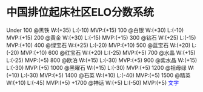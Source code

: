 # 中国排位起床社区ELO分数系统
Under 100 @黑铁  W:(+35) L:(-10) MVP:(+15)
100 @白银  W:(+30) L:(-10) MVP:(+15)
200 @黄金  W:(+30) L:(-15) MVP:(+15)
300 @钻石  W:(+25) L:(-15) MVP:(+10)
400 @绿宝石  W:(+25) L:(-20) MVP:(+10)
500 @蓝宝石  W:(+20) L:(-20) MVP:(+10)
600 @红宝石  W:(+20) L:(-25) MVP:(+5)
700 @水晶  W:(+15) L:(-25) MVP:(+5) 
800 @欧泊  W:(+15) L:(-30) MVP:(+5) 
900 @紫水晶   W:(+15) L:(-30) MVP:(+5) 
1000 @黑曜石  W:(+15) L:(-30) MVP:(+5) 
1200 @祖母绿  W:(+10) L:(-30) MVP:(+5) 
1400 @石英  W:(+10) L:(-40) MVP:(+5) 
1500 @精英  W:(+10) L:(-45) MVP:(+5) 
+1700 @神话  W:(+5) L:(-50) MVP:(+5) 
<font color="Blue">文字</font>
